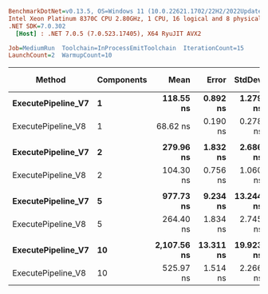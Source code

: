 ``` ini

BenchmarkDotNet=v0.13.5, OS=Windows 11 (10.0.22621.1702/22H2/2022Update/SunValley2), VM=Hyper-V
Intel Xeon Platinum 8370C CPU 2.80GHz, 1 CPU, 16 logical and 8 physical cores
.NET SDK=7.0.302
  [Host] : .NET 7.0.5 (7.0.523.17405), X64 RyuJIT AVX2

Job=MediumRun  Toolchain=InProcessEmitToolchain  IterationCount=15  
LaunchCount=2  WarmupCount=10  

```
|             Method | Components |        Mean |     Error |    StdDev | Ratio |   Gen0 | Allocated | Alloc Ratio |
|------------------- |----------- |------------:|----------:|----------:|------:|-------:|----------:|------------:|
| **ExecutePipeline_V7** |          **1** |   **118.55 ns** |  **0.892 ns** |  **1.279 ns** |  **1.00** | **0.0119** |     **304 B** |        **1.00** |
| ExecutePipeline_V8 |          1 |    68.62 ns |  0.190 ns |  0.278 ns |  0.58 |      - |         - |        0.00 |
|                    |            |             |           |           |       |        |           |             |
| **ExecutePipeline_V7** |          **2** |   **279.96 ns** |  **1.832 ns** |  **2.686 ns** |  **1.00** | **0.0219** |     **552 B** |        **1.00** |
| ExecutePipeline_V8 |          2 |   104.30 ns |  0.756 ns |  1.060 ns |  0.37 |      - |         - |        0.00 |
|                    |            |             |           |           |       |        |           |             |
| **ExecutePipeline_V7** |          **5** |   **977.73 ns** |  **9.234 ns** | **13.244 ns** |  **1.00** | **0.0515** |    **1296 B** |        **1.00** |
| ExecutePipeline_V8 |          5 |   264.40 ns |  1.834 ns |  2.745 ns |  0.27 |      - |         - |        0.00 |
|                    |            |             |           |           |       |        |           |             |
| **ExecutePipeline_V7** |         **10** | **2,107.56 ns** | **13.311 ns** | **19.923 ns** |  **1.00** | **0.0992** |    **2536 B** |        **1.00** |
| ExecutePipeline_V8 |         10 |   525.97 ns |  1.514 ns |  2.266 ns |  0.25 |      - |         - |        0.00 |

